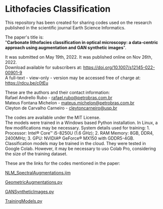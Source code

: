 # Lithofacies Classification

This repository has been created for sharing codes used on the research published in the scientific journal Earth Science Informatics.  
  
The paper's title is:  
"**Carbonate lithofacies classification in optical microscopy: a data-centric approach using augmentation and GAN synthetic images**".  

It was submitted on May 19th, 2022. It was published online on Nov 26th, 2022.  
Download available for subscribers at: https://doi.org/10.1007/s12145-022-00901-9  
A full-text - view-only - version may be accessed free of charge at: https://rdcu.be/c0tEu


These are the authors and their contact information:  
Rafael Andrello Rubo - rafael.rubo@petrobras.com.br  
Mateus Fontana Michelon - mateus.michelon@petrobras.com.br  
Cleyton de Carvalho Carneiro - cleytoncarneiro@usp.br  

The codes are available under the MIT License.  
The models were trained in a Windows based Python installation. In Linux, a few modifications may be necessary.
System details used for training: 1. Processor: Intel® Core™ i5-8250U (1.6 GHz); 2. RAM Memory: 8GB, DDR4, 2400MHz; 3. GPU: NVIDIA® GeForce® MX150 with GDDR5-4GB.
Classification models may be trained in the cloud. They were tested in Google Colab. However, it may be necessary to uso Colab Pro, considering the size of the training dataset.

These are the links for the codes mentioned in the paper:

[NLM_SpectralAugmentations.ijm](NLM_SpectralAugmentations.ijm)

[GeometricAugmentations.py](GeometricAugmentations.py)

[GANSyntheticImages.py](GANSyntheticImages.py)

[TrainingModels.py](TrainingModels.py)
